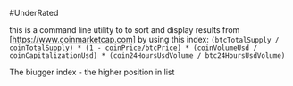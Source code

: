 #UnderRated

this is a command line utility to to sort and display results from [https://www.coinmarketcap.com] by using this index:
`(btcTotalSupply / coinTotalSupply) * (1 - coinPrice/btcPrice) * (coinVolumeUsd / coinCapitalizationUsd) * (coin24HoursUsdVolume / btc24HoursUsdVolume)`

The biugger index - the higher position in list